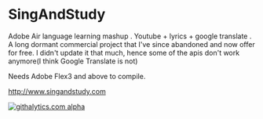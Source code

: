 SingAndStudy
============

Adobe Air language learning mashup . Youtube + lyrics + google translate . 
A long dormant commercial project that I've since abandoned and now offer for free.
I didn't update it that much, hence  some of the apis don't work anymore(I think Google Translate is not)

Needs Adobe Flex3 and above to compile.

http://www.singandstudy.com







[![githalytics.com alpha](https://cruel-carlota.pagodabox.com/61d6f9d6b4c6e7206177dc7c43960079 "githalytics.com")](http://githalytics.com/aparij/SingAndStudy)
